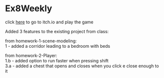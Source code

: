 # Ex8Weekly

click [here](https://daniel-matan.itch.io/ex8-weekly) to go to itch.io and play the game

Added 3 features to the existing project from class:

from homework-1-scene-modeling:  
  1 - added a corridor leading to a bedroom with beds  

from homework-2-Player:  
  1.b - added option to run faster when pressing shift  
  3.a - added a chest that opens and closes when you click e close enough to it
